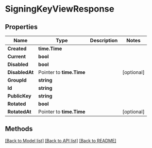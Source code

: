 # SigningKeyViewResponse

## Properties

Name | Type | Description | Notes
------------ | ------------- | ------------- | -------------
**Created** | **time.Time** |  | 
**Current** | **bool** |  | 
**Disabled** | **bool** |  | 
**DisabledAt** | Pointer to **time.Time** |  | [optional] 
**GroupId** | **string** |  | 
**Id** | **string** |  | 
**PublicKey** | **string** |  | 
**Rotated** | **bool** |  | 
**RotatedAt** | Pointer to **time.Time** |  | [optional] 

## Methods


[[Back to Model list]](../README.md#documentation-for-models) [[Back to API list]](../README.md#documentation-for-api-endpoints) [[Back to README]](../README.md)


